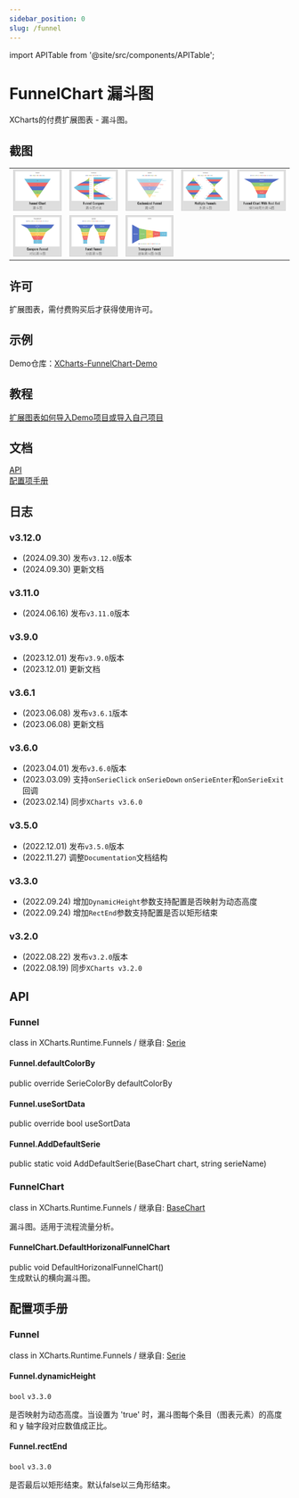 ```yaml
---
sidebar_position: 0
slug: /funnel
---
```

import APITable from '@site/src/components/APITable';

# FunnelChart 漏斗图

XCharts的付费扩展图表 - 漏斗图。

## 截图

||||||
| :--: | :--: | :--: | :--: | :--: |
|![Funnel01](img/Funnel01.png) |![Funnel02](img/Funnel02.png) |![Funnel03](img/Funnel03.png) |![Funnel04](img/Funnel04.png) |![Funnel05](img/Funnel05.png) |![Funnel06](img/Funnel06.png) |
|![Funnel07](img/Funnel07.png) |![Funnel08](img/Funnel08.png) |![Funnel09](img/Funnel09.png) |

## 许可

扩展图表，需付费购买后才获得使用许可。

## 示例

Demo仓库：[XCharts-FunnelChart-Demo](https://github.com/XCharts-Team/XCharts-FunnelChart-Demo)

## 教程

[扩展图表如何导入Demo项目或导入自己项目](https://github.com/XCharts-Team/XCharts-Demo)

## 文档

[API](#api)  
[配置项手册](#配置项手册)  

## 日志

### v3.12.0

* (2024.09.30) 发布`v3.12.0`版本
* (2024.09.30) 更新文档

### v3.11.0

* (2024.06.16) 发布`v3.11.0`版本

### v3.9.0

* (2023.12.01) 发布`v3.9.0`版本
* (2023.12.01) 更新文档

### v3.6.1

* (2023.06.08) 发布`v3.6.1`版本
* (2023.06.08) 更新文档

### v3.6.0

* (2023.04.01) 发布`v3.6.0`版本
* (2023.03.09) 支持`onSerieClick` `onSerieDown` `onSerieEnter`和`onSerieExit`回调
* (2023.02.14) 同步`XCharts v3.6.0`

### v3.5.0

* (2022.12.01) 发布`v3.5.0`版本
* (2022.11.27) 调整`Documentation`文档结构

### v3.3.0

* (2022.09.24) 增加`DynamicHeight`参数支持配置是否映射为动态高度
* (2022.09.24) 增加`RectEnd`参数支持配置是否以矩形结束

### v3.2.0

* (2022.08.22) 发布`v3.2.0`版本
* (2022.08.19) 同步`XCharts v3.2.0`

## API

### Funnel

class in XCharts.Runtime.Funnels / 继承自: [Serie](https://xcharts-team.github.io/docs/api#serie)

#### Funnel.defaultColorBy

public override SerieColorBy defaultColorBy  

#### Funnel.useSortData

public override bool useSortData  

#### Funnel.AddDefaultSerie

public static void AddDefaultSerie(BaseChart chart, string serieName)  

### FunnelChart

class in XCharts.Runtime.Funnels / 继承自: [BaseChart](https://xcharts-team.github.io/docs/api#basechart)

漏斗图。适用于流程流量分析。

#### FunnelChart.DefaultHorizonalFunnelChart

public void DefaultHorizonalFunnelChart()  
生成默认的横向漏斗图。

## 配置项手册

### Funnel

class in XCharts.Runtime.Funnels / 继承自: [Serie](https://xcharts-team.github.io/docs/configuration#serie)

#### Funnel.dynamicHeight

`bool` `v3.3.0`

是否映射为动态高度。当设置为 'true' 时，漏斗图每个条目（图表元素）的高度和 y 轴字段对应数值成正比。

#### Funnel.rectEnd

`bool` `v3.3.0`

是否最后以矩形结束。默认false以三角形结束。
